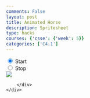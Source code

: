 ```yaml
---
comments: False
layout: post
title: Animated Horse
description: Spritesheet
type: hacks
courses: {'csse': {'week': 5}}
categories: ['C4.1']
---
```

<body>
    <div>
        <div id="controls"> <!--basic radio buttons which can be used to check whether each individual animaiton works -->
            <input type="radio" name="animation" id="idle" checked>
            <label for="idle">Start</label><br>
            <input type="radio" name="animation" id="barking">
            <label for="barking">Stop</label><br>        
            <canvas id="spriteContainer"> <!-- Within the base div is a canvas. An HTML canvas is used only for graphics. It allows the user to access some basic functions related to the image created on the canvas (including animation) -->
            <img id="horseSprite" src="{{site.baseurl}}/images/horse.png">
        </canvas>

        </div>
    </div>
</body>
<script>
    window.addEventListener('load', function () {
        const canvas = document.getElementById('spriteContainer');
        const ctx = canvas.getContext('2d');
        const SPRITE_WIDTH = 112;
        const SPRITE_HEIGHT = 84;
        const SCALE_FACTOR = 10;
        const FRAME_LIMIT = 6;
        const FRAME_RATE = 30;
        canvas.width = SPRITE_WIDTH * SCALE_FACTOR;
        canvas.height = SPRITE_HEIGHT * SCALE_FACTOR;
        class Dog {
            constructor() {
                this.image = document.getElementById("horseSprite");
                this.spriteWidth = SPRITE_WIDTH;
                this.spriteHeight = SPRITE_HEIGHT;
                this.width = this.spriteWidth;
                this.height = this.spriteHeight;
                this.x = 0;
                this.y = 0;
                this.scale = 6;
                this.minFrame = 0;
                this.maxFrame = FRAME_LIMIT;
                this.frameX = 0;
                this.frameY = 0;
            }
            draw(context) {
                context.drawImage(
                    this.image,
                    this.frameX * this.spriteWidth,
                    this.frameY * this.spriteHeight,
                    this.spriteWidth,
                    this.spriteHeight,
                    this.x,
                    this.y,
                    this.width * this.scale,
                    this.height * this.scale
                );
            }
            update() {
                if (this.frameX < this.maxFrame) {
                    this.frameX++;
                } else {
                    this.frameX = 0;
                }
            }
        }
        const dog = new Dog();
        // Add event listener to the parent container for event delegation
        const controls = document.getElementById('controls');
        controls.addEventListener('click', function (event) {
            if (event.target.tagName === 'INPUT') {
                const selectedAnimation = event.target.id;
                switch (selectedAnimation) {
                    case 'idle':
                        dog.frameY = 0;
                        break;
                    case 'barking':
                        dog.frameY = 1;
                        break;
                    case 'walking':
                        dog.frameY = 2;
                        break;
                    default:
                        break;
                }
            }
        });
        function animate() {
    setTimeout(function () {
        ctx.clearRect(0, 0, canvas.width, canvas.height);
        dog.draw(ctx);
        dog.update();
        requestAnimationFrame(animate);
    }, 1000 / FRAME_RATE); // Calculate the delay based on desired frame rate
}
        animate();
    });
</script>